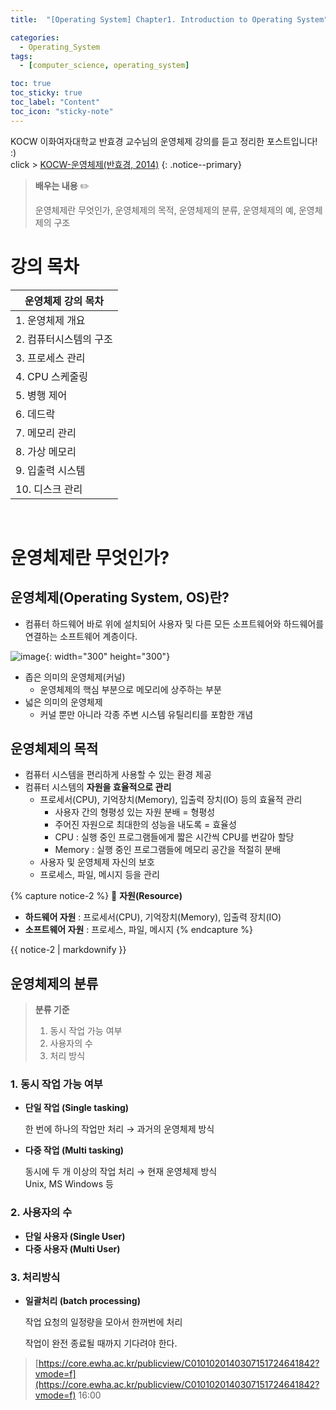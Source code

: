 ```yaml
---
title:  "[Operating System] Chapter1. Introduction to Operating System" 

categories:
  - Operating_System
tags:
  - [computer_science, operating_system]

toc: true
toc_sticky: true
toc_label: "Content"
toc_icon: "sticky-note"
---
```


KOCW 이화여자대학교 반효경 교수님의 운영체제 강의를 듣고 정리한 포스트입니다! :)  
click > [KOCW-운영체제(반효경, 2014)](http://www.kocw.net/home/enrolment/enrolmentView.do?cid=3646706b4347ef09&lid=af8e05c97c6d60de)
{: .notice--primary}

> **배우는 내용** ✏️
> 
> 
> 운영체제란 무엇인가, 운영체제의 목적, 운영체제의 분류, 운영체제의 예, 운영체제의 구조
> 

# 강의 목차

| 운영체제 강의 목차 |
| --- |
| 1. 운영체제 개요 |
| 2. 컴퓨터시스템의 구조 |
| 3. 프로세스 관리 |
| 4. CPU 스케줄링 |
| 5. 병행 제어 |
| 6. 데드락 |
| 7. 메모리 관리 |
| 8. 가상 메모리 |
| 9. 입출력 시스템 |
| 10. 디스크 관리 |    


<br>


# 운영체제란 무엇인가?

## 운영체제(Operating System, OS)란?

- 컴퓨터 하드웨어 바로 위에 설치되어 사용자 및 다른 모든 소프트웨어와 하드웨어를 연결하는 소프트웨어 계층이다.

![image](https://user-images.githubusercontent.com/68420044/202338214-5e45f493-b646-4ecd-be60-0e3f89d3ff4a.png){: width="300" height="300"}


- 좁은 의미의 운영체제(커널)
    - 운영체제의 핵심 부분으로 메모리에 상주하는 부분
- 넓은 의미의 운영체제
    - 커널 뿐만 아니라 각종 주변 시스템 유틸리티를 포함한 개념

## 운영체제의 목적

- 컴퓨터 시스템을 편리하게 사용할 수 있는 환경 제공
- 컴퓨터 시스템의 **자원을 효율적으로 관리**
    - 프로세서(CPU), 기억장치(Memory), 입출력 장치(IO) 등의 효율적 관리
        - 사용자 간의 형평성 있는 자원 분배 = 형평성
        - 주어진 자원으로 최대한의 성능을 내도록 = 효율성
        - CPU : 실행 중인 프로그램들에게 짧은 시간씩 CPU를 번갈아 할당
        - Memory : 실행 중인 프로그램들에 메모리 공간을 적절히 분배
    - 사용자 및 운영체제 자신의 보호
    - 프로세스, 파일, 메시지 등을 관리
    
{% capture notice-2 %}
📝 **자원(Resource)**  
- **하드웨어 자원** : 프로세서(CPU), 기억장치(Memory), 입출력 장치(IO)  
- **소프트웨어 자원** : 프로세스, 파일, 메시지
{% endcapture %}
<div class="notice">{{ notice-2 | markdownify }}</div>
    

## 운영체제의 분류

> **분류 기준**
> 
> 1. 동시 작업 가능 여부
> 2. 사용자의 수
> 3. 처리 방식

### 1. 동시 작업 가능 여부

- **단일 작업 (Single tasking)**
    
    한 번에 하나의 작업만 처리 → 과거의 운영체제 방식
    
- **다중 작업 (Multi tasking)**
    
    동시에 두 개 이상의 작업 처리 → 현재 운영체제 방식    
    Unix, MS Windows 등
    

### 2. 사용자의 수

- **단일 사용자 (Single User)**
- **다중 사용자 (Multi User)**

### 3. 처리방식

- **일괄처리 (batch processing)**
    
    작업 요청의 일정량을 모아서 한꺼번에 처리
    
    작업이 완전 종료될 때까지 기다려야 한다. 
    

> [https://core.ewha.ac.kr/publicview/C0101020140307151724641842?vmode=f](https://core.ewha.ac.kr/publicview/C0101020140307151724641842?vmode=f)  16:00
>
